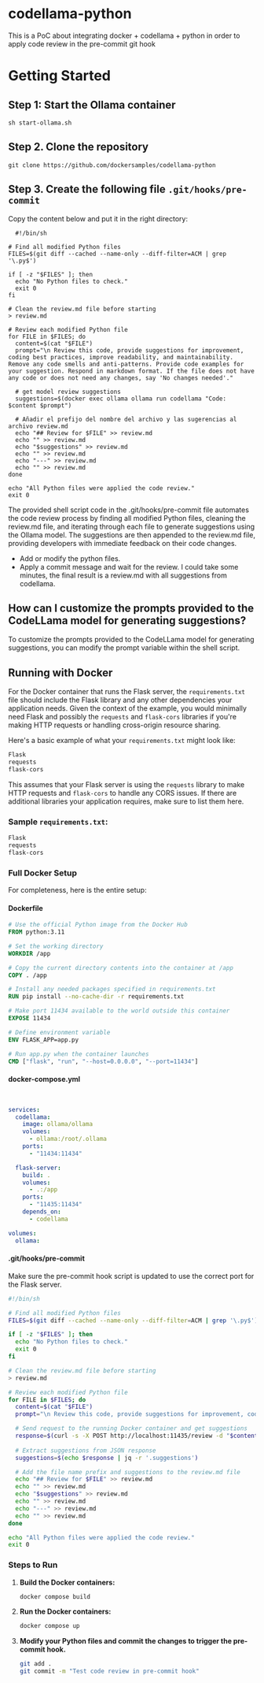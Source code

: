 # codellama-python
This is a PoC about integrating docker + codellama + python in order to apply code review in the pre-commit git hook

# Getting Started

## Step 1: Start the Ollama container

```
sh start-ollama.sh
```

## Step 2. Clone the repository

```
git clone https://github.com/dockersamples/codellama-python
```

## Step 3. Create the following file `.git/hooks/pre-commit`

Copy the content below and put it in the right directory:

```
  #!/bin/sh

# Find all modified Python files
FILES=$(git diff --cached --name-only --diff-filter=ACM | grep '\.py$')

if [ -z "$FILES" ]; then
  echo "No Python files to check."
  exit 0
fi

# Clean the review.md file before starting
> review.md

# Review each modified Python file
for FILE in $FILES; do
  content=$(cat "$FILE")
  prompt="\n Review this code, provide suggestions for improvement, coding best practices, improve readability, and maintainability. Remove any code smells and anti-patterns. Provide code examples for your suggestion. Respond in markdown format. If the file does not have any code or does not need any changes, say 'No changes needed'."
  
  # get model review suggestions
  suggestions=$(docker exec ollama ollama run codellama "Code: $content $prompt")
  
  # Añadir el prefijo del nombre del archivo y las sugerencias al archivo review.md
  echo "## Review for $FILE" >> review.md
  echo "" >> review.md
  echo "$suggestions" >> review.md
  echo "" >> review.md
  echo "---" >> review.md
  echo "" >> review.md
done

echo "All Python files were applied the code review."
exit 0
```

The provided shell script code in the .git/hooks/pre-commit file automates the code review process by finding all modified Python files, cleaning the review.md file, and iterating through each file to generate suggestions using the Ollama model. The suggestions are then appended to the review.md file, providing developers with immediate feedback on their code changes.



- Add or modify the python files.
- Apply a commit message and wait for the review. I could take some minutes, the final result is a review.md with all suggestions from codellama.

## How can I customize the prompts provided to the CodeLLama model for generating suggestions?

To customize the prompts provided to the CodeLLama model for generating suggestions, you can modify the prompt variable within the shell script.




## Running with Docker

For the Docker container that runs the Flask server, the `requirements.txt` file should include the Flask library and any other dependencies your application needs. Given the context of the example, you would minimally need Flask and possibly the `requests` and `flask-cors` libraries if you're making HTTP requests or handling cross-origin resource sharing.

Here's a basic example of what your `requirements.txt` might look like:

```txt
Flask
requests
flask-cors
```

This assumes that your Flask server is using the `requests` library to make HTTP requests and `flask-cors` to handle any CORS issues. If there are additional libraries your application requires, make sure to list them here.

### Sample `requirements.txt`:

```txt
Flask
requests
flask-cors
```

### Full Docker Setup

For completeness, here is the entire setup:

#### Dockerfile

```Dockerfile
# Use the official Python image from the Docker Hub
FROM python:3.11

# Set the working directory
WORKDIR /app

# Copy the current directory contents into the container at /app
COPY . /app

# Install any needed packages specified in requirements.txt
RUN pip install --no-cache-dir -r requirements.txt

# Make port 11434 available to the world outside this container
EXPOSE 11434

# Define environment variable
ENV FLASK_APP=app.py

# Run app.py when the container launches
CMD ["flask", "run", "--host=0.0.0.0", "--port=11434"]
```

#### docker-compose.yml

```yaml


services:
  codellama:
    image: ollama/ollama
    volumes:
      - ollama:/root/.ollama
    ports:
      - "11434:11434"

  flask-server:
    build: .
    volumes:
      - .:/app
    ports:
      - "11435:11434"
    depends_on:
      - codellama

volumes:
  ollama:
```

#### .git/hooks/pre-commit

Make sure the pre-commit hook script is updated to use the correct port for the Flask server.

```sh
#!/bin/sh

# Find all modified Python files
FILES=$(git diff --cached --name-only --diff-filter=ACM | grep '\.py$')

if [ -z "$FILES" ]; then
  echo "No Python files to check."
  exit 0
fi

# Clean the review.md file before starting
> review.md

# Review each modified Python file
for FILE in $FILES; do
  content=$(cat "$FILE")
  prompt="\n Review this code, provide suggestions for improvement, coding best practices, improve readability, and maintainability. Remove any code smells and anti-patterns. Provide code examples for your suggestion. Respond in markdown format. If the file does not have any code or does not need any changes, say 'No changes needed'."

  # Send request to the running Docker container and get suggestions
  response=$(curl -s -X POST http://localhost:11435/review -d "$content")
  
  # Extract suggestions from JSON response
  suggestions=$(echo $response | jq -r '.suggestions')

  # Add the file name prefix and suggestions to the review.md file
  echo "## Review for $FILE" >> review.md
  echo "" >> review.md
  echo "$suggestions" >> review.md
  echo "" >> review.md
  echo "---" >> review.md
  echo "" >> review.md
done

echo "All Python files were applied the code review."
exit 0
```

### Steps to Run

1. **Build the Docker containers:**

    ```sh
    docker compose build
    ```

2. **Run the Docker containers:**

    ```sh
    docker compose up
    ```

3. **Modify your Python files and commit the changes to trigger the pre-commit hook.**

    ```sh
    git add .
    git commit -m "Test code review in pre-commit hook"
    ```
